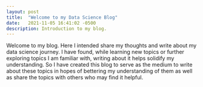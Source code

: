 ```yaml
---
layout: post
title:  "Welcome to my Data Science Blog"
date:   2021-11-05 16:41:02 -0500
description: Introduction to my blog.
---
```


Welcome to my blog. Here I intended share my thoughts and write about my data science journey. I have found, while learning new topics or further exploring topics I am familiar with, writing about it helps solidify my understanding. So I have created this blog to serve as the medium to write about these topics in hopes of bettering my understanding of them as well as share the topics with others who may find it helpful.   

